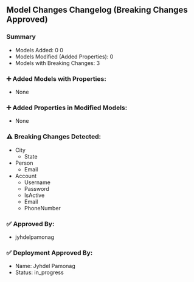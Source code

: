## Model Changes Changelog (Breaking Changes Approved)

### Summary
- Models Added: 0
0
- Models Modified (Added Properties): 0
- Models with Breaking Changes: 3

### ➕ Added Models with Properties:
- None

### ➕ Added Properties in Modified Models:
- None

### ⚠️ Breaking Changes Detected:
- City
  - State
- Person
  - Email
- Account
  - Username
  - Password
  - IsActive
  - Email
  - PhoneNumber

### ✅ Approved By:
- jyhdelpamonag

### ✅ Deployment Approved By:
- Name: Jyhdel Pamonag
- Status: in_progress
